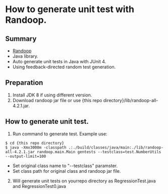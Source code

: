 # How to generate unit test with Randoop.

## Summary 

- [Randoop](https://randoop.github.io/randoop/)
- Java library.
- Auto generate unit tests in Java with JUnit 4.
- Using feedback-directed random test generation.

## Preparation

1. Install JDK 8 if using different version.
2. Download randoop jar file or use {this repo directory}/lib/randoop-all-4.2.1.jar.

## How to generate unit test.

1. Run command to generate test. Example use:
```
$ cd {this repo directory}
$ java -Xmx3000m -classpath .:./build/classes/java/main:./lib/randoop-all-4.2.1.jar randoop.main.Main gentests --testclass=test.NumberUtils --output-limit=100
```
- Set original class name to "--testclass" paramster.
- Set class path for original class and randoop jar file.

2. Will generate unit tests on yourrepo directory as RegressionTest.java and RegressionTest0.java
